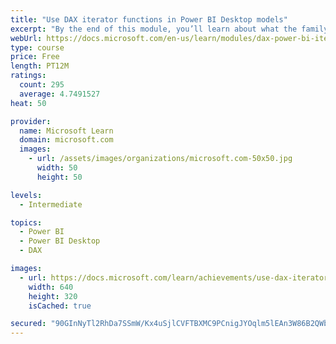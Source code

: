 ```yaml
---
title: "Use DAX iterator functions in Power BI Desktop models"
excerpt: "By the end of this module, you’ll learn about what the family of iterator functions can do and how to use them in your DAX calculations. Calculations will include custom summarizations, ranking, and concatenation."
webUrl: https://docs.microsoft.com/en-us/learn/modules/dax-power-bi-iterator-functions/
type: course
price: Free
length: PT12M
ratings:
  count: 295
  average: 4.7491527
heat: 50

provider:
  name: Microsoft Learn
  domain: microsoft.com
  images:
    - url: /assets/images/organizations/microsoft.com-50x50.jpg
      width: 50
      height: 50

levels:
  - Intermediate

topics:
  - Power BI
  - Power BI Desktop
  - DAX

images:
  - url: https://docs.microsoft.com/learn/achievements/use-dax-iterator-functions-power-bi-desktop-social.png
    width: 640
    height: 320
    isCached: true

secured: "90GInNyTl2RhDa7SSmW/Kx4uSjlCVFTBXMC9PCnigJYOqlm5lEAn3W86B2QWbsaX7AqILEhPKQPA+b4GykO65Gyiu5APuKaBn+nsIo05d4eQvRz6echIA3Lu/38lLO4onsZBchroa5x+SJvlMtyJsA73LK/Ca+ipmqiFx0ZlSv5jOx2mZjdGJObn++1t/tNMuALhZIH9X2TokYJfJbZdE36HEqYOZDbA44dCe3PCJdhCAmtQxGJx1aZKR5pAAvXVhRAugUbhHcWoP9D40yjBZJJHN4IyGzTVO1NY1wC76grQjJJp4fGomd4D6qN3JbXdZkyxvQ+Tx5VEY2cOLY3qxjYkMzKNHYSDCH038zKLl9QJO7bhTNfTGXe1fnmF/Y4KfgiXOLZdYoS37Xto4z5GcO9YSy1ncLQqOSmlAToYTog=;T1IhQpCqsaS+nIAd66s/5w=="
---
```


